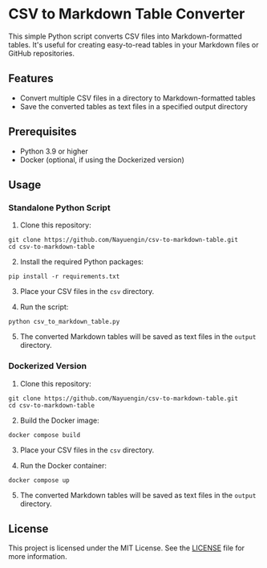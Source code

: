 # CSV to Markdown Table Converter

This simple Python script converts CSV files into Markdown-formatted tables. It's useful for creating easy-to-read tables in your Markdown files or GitHub repositories.

## Features

- Convert multiple CSV files in a directory to Markdown-formatted tables
- Save the converted tables as text files in a specified output directory

## Prerequisites

- Python 3.9 or higher
- Docker (optional, if using the Dockerized version)

## Usage

### Standalone Python Script

1. Clone this repository:

```shell
git clone https://github.com/Nayuengin/csv-to-markdown-table.git
cd csv-to-markdown-table
```

2. Install the required Python packages:

```shell
pip install -r requirements.txt
```

3. Place your CSV files in the `csv` directory.

4. Run the script:

```shell
python csv_to_markdown_table.py
```

5. The converted Markdown tables will be saved as text files in the `output` directory.

### Dockerized Version

1. Clone this repository:

```shell
git clone https://github.com/Nayuengin/csv-to-markdown-table.git
cd csv-to-markdown-table
```

2. Build the Docker image:

```shell
docker compose build
```

3. Place your CSV files in the `csv` directory.

4. Run the Docker container:

```shell
docker compose up
```

5. The converted Markdown tables will be saved as text files in the `output` directory.

## License

This project is licensed under the MIT License. See the [LICENSE](LICENSE) file for more information.
